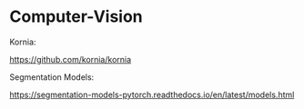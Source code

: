 # Computer-Vision

Kornia:

https://github.com/kornia/kornia

Segmentation Models:

https://segmentation-models-pytorch.readthedocs.io/en/latest/models.html
